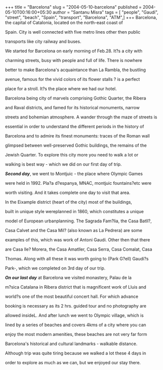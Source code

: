 +++
title = "Barcelona"
slug = "2004-05-10-barcelona"
published = 2004-05-10T00:16:00+05:30
author = "Santanu Misra"
tags = [ "people", "Gaudi", "street", "beach", "Spain", "transport", "Barcelona", "ATM",]
+++
Barcelona, the capital of Catalonia, located on the north-east coast of
Spain. City is well connected with five metro lines other then public
transports like city railway and buses.

  

We started for Barcelona on early morning of Feb.28. It?s a city with
charming streets, busy with people and full of life. There is nowhere
better to make Barcelona's acquaintance than La Rambla, the bustling
avenue, famous for the vivid colors of its flower stalls ? is a perfect
place for a stroll. It?s the place where we had our hotel.

  

Barcelona being city of marvels comprising Gothic Quarter, the Ribera
and Raval districts, and famed for its historical monuments, narrow
streets and bohemian atmosphere. A wander through the maze of streets is
essential in order to understand the different periods in the history of
Barcelona and to admire its finest monuments: traces of the Roman wall
glimpsed between well-preserved Gothic buildings, the remains of the
Jewish Quarter. To explore this city more you need to walk a lot or
walking is best way - which we did on our first day of trip.

  

***Second day***, we went to Montjuic - the place where Olympic Games
were held in 1992. Pla?a d?espanya, MNAC, montjuic fountains?etc were
worth visiting. And it takes complete one day to visit that area.

In the Eixample district (heart of the city) most of the buildings,
built in unique style wereplanned in 1860, which constitutes a unique
model of European urbanplanning. The Sagrada Fam?lia, the Casa Batll?,
Casa Calvet and the Casa Mil? (also known as La Pedrera) are some
examples of this, which was work of Antoni Gaudi. Other then that there
are Casa lle? Morera, the Casa Amatller, Casa Serra, Casa Comalat, Casa
Thomas. Along with all these it was worth going to (Park G?ell) Gaudi?s
Park-, which we completed on 3rd day of our trip.

  

***On our last day*** at Barcelona we visited monastery, Palau de la
m?sica Catalana in Ribera district that is magnificent work of Lluis and
world?s one of the most beautiful concert hall. For which advance
booking is necessary as its 2 hrs. guided tour and no photography are
allowed insideL. And after lunch we went to Olympic village, which is
lined by a series of beaches and covers 4kms of a city where you can
enjoy the most modern amenities, these beaches are not very far form
Barcelona's historical and cultural landmarks - walkable distance.

  

Although trip was quite tiring because we walked a lot these 4 days in
order to explore as much as we can, but we enjoyed our stay there.
